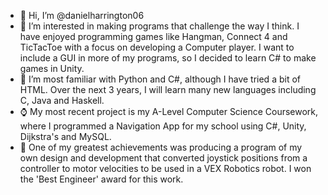 - 👋 Hi, I’m @danielharrington06
- 👀 I’m interested in making programs that challenge the way I think. I have enjoyed programming games like Hangman, Connect 4 and TicTacToe with a focus on developing a Computer player. I want to include a GUI in more of my programs, so I decided to learn C# to make games in Unity.
- 🌱 I’m most familiar with Python and C#, although I have tried a bit of HTML. Over the next 3 years, I will learn many new languages including C, Java and Haskell.
- ⌚ My most recent project is my A-Level Computer Science Coursework, where I programmed a Navigation App for my school using C#, Unity, Dijkstra's and MySQL.
- 🥇 One of my greatest achievements was producing a program of my own design and development that converted joystick positions from a controller to motor velocities to be used in a VEX Robotics robot. I won the 'Best Engineer' award for this work.

<!---
danielharrington06/danielharrington06 is a ✨ special ✨ repository because its `README.md` (this file) appears on your GitHub profile.
You can click the Preview link to take a look at your changes.
--->
